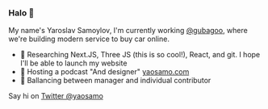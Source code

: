 ### Halo 👋

My name's Yaroslav Samoylov, I'm currently working [@gubagoo](http://github.com/gubagoo), where we're building modern service to buy car online.

- 🤩 Researching Next.JS, Three JS (this is so cool!), React, and git. I hope I'll be able to launch my website
- 💬 Hosting a podcast "And designer" [yaosamo.com](https://yaosamo.com)
- 🦩 Ballancing between manager and individual contributor

Say hi on [Twitter @yaosamo](http://twitter.com/yaosamo)
